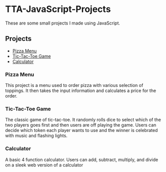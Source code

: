 # TTA-JavaScript-Projects
These are some small projects I made using JavaScript.

## Projects
- [Pizza Menu](https://github.com/Itz-Djin/TTA-JavaScript-Projects/tree/main/JavaScript/Basic_JavaScript_Projects/Large_Projects/Pizza_Project)
- [Tic-Tac-Toe Game](https://github.com/Itz-Djin/TTA-JavaScript-Projects/tree/main/JavaScript/Basic_JavaScript_Projects/Large_Projects/TicTacToe)
- [Calculator](https://github.com/Itz-Djin/TTA-JavaScript-Projects/tree/main/JavaScript/Basic_JavaScript_Projects/Large_Projects/Calculator_Project)

### Pizza Menu
This project is a menu used to order pizza with various selection of toppings. It then takes the input information and calculates a price for the order.

### Tic-Tac-Toe Game
The classic game of tic-tac-toe. It randomly rolls dice to select which of the two players goes first and then users are off playing the game. Users can decide which token each player wants to use and the winner is celebrated with music and flashing lights.

### Calculator
A basic 4 function calculator. Users can add, subtract, multiply, and divide on a sleek web version of a calculator
